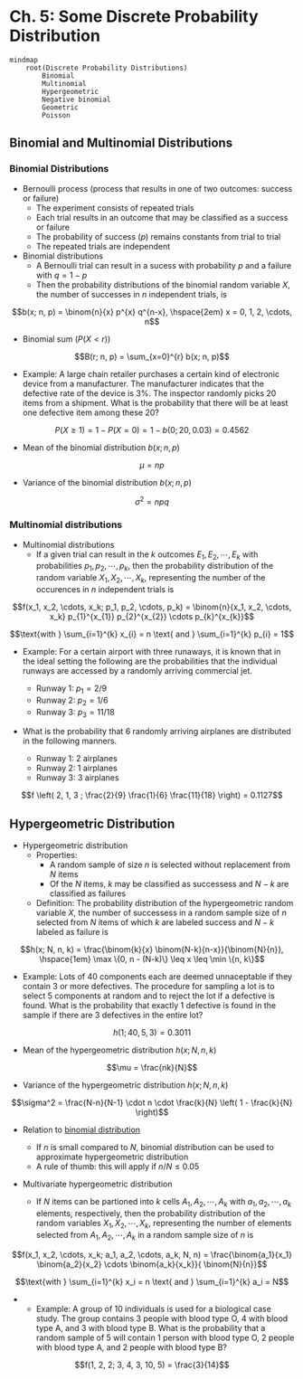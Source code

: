 # Ch. 5: Some Discrete Probability Distribution

```mermaid
mindmap
    root(Discrete Probability Distributions)
        Binomial
        Multinomial
        Hypergeometric
        Negative binomial
        Geometric
        Poisson
```

## Binomial and Multinomial Distributions

### Binomial Distributions

- Bernoulli process (process that results in one of two outcomes: success or failure)
  - The experiment consists of repeated trials
  - Each trial results in an outcome that may be classified as a success or failure
  - The probability of success ($p$) remains constants from trial to trial
  - The repeated trials are independent
- Binomial distributions
  - A Bernoulli trial can result in a sucess with probability $p$ and a failure with $q = 1 - p$
  - Then the probability distributions of the binomial random variable $X$, the number of successes in $n$ independent trials, is

```math
b(x; n, p) = \binom{n}{x} p^{x} q^{n-x}, \hspace{2em} x = 0, 1, 2, \cdots, n
```

- Binomial sum ($P (X < r)$)

```math
B(r; n, p) = \sum_{x=0}^{r} b(x; n, p)
```

- Example: A large chain retailer purchases a certain kind of electronic device from a manufacturer. The manufacturer indicates that the defective rate of the device is 3%. The inspector randomly picks 20 items from a shipment. What is the probability that there will be at least one defective item among these 20?

```math
P(X \geq 1) = 1 - P(X = 0) = 1 - b(0; 20, 0.03) = 0.4562
```

- Mean of the binomial distribution $b(x; n, p)$

```math
\mu = np
```

- Variance of the binomial distribution $b(x; n, p)$

```math
\sigma^2 = npq
```

### Multinomial distributions

- Multinomial distributions
  - If a given trial can result in the $k$ outcomes $E_1, E_2, \cdots, E_k$ with probabilities $p_1, p_2, \cdots, p_k$, then the probability distribution of the random variable $X_1, X_2, \cdots, X_k$, representing the number of the occurences in $n$ independent trials is

```math
f(x_1, x_2, \cdots, x_k; p_1, p_2, \cdots, p_k) = \binom{n}{x_1, x_2, \cdots, x_k} p_{1}^{x_{1}} p_{2}^{x_{2}} \cdots p_{k}^{x_{k}}
```

```math
\text{with } \sum_{i=1}^{k} x_{i} = n \text{ and } \sum_{i=1}^{k} p_{i} = 1
```


- Example: For a certain airport with three runaways, it is known that in the ideal setting the following are the probabilities that the individual runways are accessed by a randomly arriving commercial jet.
  - Runway 1: $p_1 = 2/9$
  - Runway 2: $p_2 = 1/6$
  - Runway 3: $p_3 = 11/18$

- What is the probability that 6 randomly arriving airplanes are distributed in the following manners.
  - Runway 1: 2 airplanes
  - Runway 2: 1 airplanes
  - Runway 3: 3 airplanes

```math
f \left( 2, 1, 3 ; \frac{2}{9} \frac{1}{6} \frac{11}{18} \right) = 0.1127
```

## Hypergeometric Distribution

- Hypergeometric distribution
  - Properties:
    - A random sample  of size $n$ is selected without replacement from $N$ items
    - Of the $N$ items, $k$ may be classified as successess and $N - k$ are classified as failures
  - Definition: The probability distribution of the hypergeometric random variable $X$, the number of successess in a random sample size of $n$ selected from $N$ items of which $k$ are labeled success and $N-k$ labeled as failure is

```math
h(x; N, n, k) = \frac{\binom{k}{x} \binom{N-k}{n-x}}{\binom{N}{n}}, \hspace{1em} \max \{0, n - (N-k)\} \leq x \leq \min \{n, k\}
```

- Example: Lots of 40 components each are deemed unnaceptable if they contain 3 or more defectives. The procedure for sampling a lot is to select 5 components at random and to reject the lot if a defective is found. What is the probability that exactly 1 defective is found in the sample if there are 3 defectives in the entire lot?

```math
h(1; 40, 5, 3) = 0.3011
```

- Mean of the hypergeometric distribution $h(x; N, n, k)$

```math
\mu = \frac{nk}{N}
```

- Variance of the hypergeometric distribution $h(x; N, n, k)$

```math
\sigma^2 = \frac{N-n}{N-1} \cdot n \cdot \frac{k}{N} \left( 1 - \frac{k}{N} \right)
```

- Relation to [binomial distribution](#binomial-distributions)
  - If $n$ is small compared to $N$, binomial distribution can be used to approximate hypergeometric distribution
  - A rule of thumb: this will apply if $n/N \leq 0.05$ 

- Multivariate hypergeometric distribution
  - If $N$ items can be partioned into $k$ cells $A_1, A_2, \cdots, A_k$ with $a_1, a_2, \cdots, a_k$ elements, respectively, then the probability distribution of the random variables $X_1, X_2, \cdots, X_k$, representing the number of elements selected from $A_1, A_2, \cdots, A_k$ in a random sample size of $n$ is

```math
f(x_1, x_2, \cdots, x_k; a_1, a_2, \cdots, a_k, N, n) = \frac{\binom{a_1}{x_1} \binom{a_2}{x_2} \cdots \binom{a_k}{x_k}}{ \binom{N}{n}}
```

```math
\text{with } \sum_{i=1}^{k} x_i = n \text{ and } \sum_{i=1}^{k} a_i = N
```

- - Example: A group of 10 individuals is used for a biological case study. The group contains 3 people with blood type O, 4 with blood type A, and 3 with blood type B. What is the probability that a random sample of 5 will contain 1 person with blood type O, 2 people with blood type A, and 2 people with blood type B?

```math
f(1, 2, 2; 3, 4, 3, 10, 5) = \frac{3}{14}
```